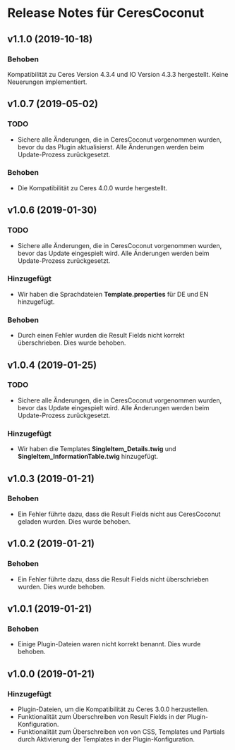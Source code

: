 # Release Notes für CeresCoconut

## v1.1.0 (2019-10-18)

### Behoben

Kompatibilität zu Ceres Version 4.3.4 und IO Version 4.3.3 hergestellt.
Keine Neuerungen implementiert.

## v1.0.7 (2019-05-02)

### TODO

- Sichere alle Änderungen, die in CeresCoconut vorgenommen wurden, bevor du das Plugin aktualisierst. Alle Änderungen werden beim Update-Prozess zurückgesetzt.

### Behoben

- Die Kompatibilität zu Ceres 4.0.0 wurde hergestellt.

## v1.0.6 (2019-01-30)

### TODO

- Sichere alle Änderungen, die in CeresCoconut vorgenommen wurden, bevor das Update eingespielt wird. Alle Änderungen werden beim Update-Prozess zurückgesetzt.

### Hinzugefügt

- Wir haben die Sprachdateien **Template.properties** für DE und EN hinzugefügt.

### Behoben

- Durch einen Fehler wurden die Result Fields nicht korrekt überschrieben. Dies wurde behoben.

## v1.0.4 (2019-01-25)

### TODO

- Sichere alle Änderungen, die in CeresCoconut vorgenommen wurden, bevor das Update eingespielt wird. Alle Änderungen werden beim Update-Prozess zurückgesetzt.

### Hinzugefügt

- Wir haben die Templates **SingleItem_Details.twig** und **SingleItem_InformationTable.twig** hinzugefügt.

## v1.0.3 (2019-01-21)

### Behoben

- Ein Fehler führte dazu, dass die Result Fields nicht aus CeresCoconut geladen wurden. Dies wurde behoben.

## v1.0.2 (2019-01-21)

### Behoben

- Ein Fehler führte dazu, dass die Result Fields nicht überschrieben wurden. Dies wurde behoben.

## v1.0.1 (2019-01-21)

### Behoben

- Einige Plugin-Dateien waren nicht korrekt benannt. Dies wurde behoben.

## v1.0.0 (2019-01-21)

### Hinzugefügt

- Plugin-Dateien, um die Kompatibilität zu Ceres 3.0.0 herzustellen.
- Funktionalität zum Überschreiben von Result Fields in der Plugin-Konfiguration.
- Funktionalität zum Überschreiben von von CSS, Templates und Partials durch Aktivierung der Templates in der Plugin-Konfiguration.
